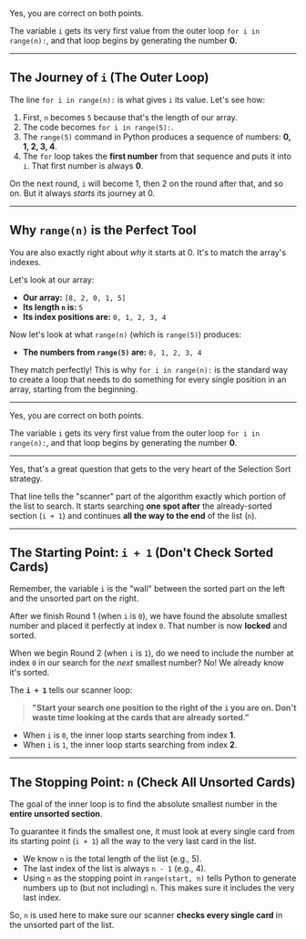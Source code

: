 Yes, you are correct on both points.

The variable `i` gets its very first value from the outer loop `for i in range(n):`, and that loop begins by generating the number **0**.

---

## The Journey of `i` (The Outer Loop)

The line `for i in range(n):` is what gives `i` its value. Let's see how:

1. First, `n` becomes `5` because that's the length of our array.
2. The code becomes `for i in range(5):`.
3. The `range(5)` command in Python produces a sequence of numbers: **0, 1, 2, 3, 4**.
4. The `for` loop takes the **first number** from that sequence and puts it into `i`. That first number is always **0**.

On the next round, `i` will become 1, then 2 on the round after that, and so on. But it always _starts_ its journey at 0.

---

## Why `range(n)` is the Perfect Tool

You are also exactly right about _why_ it starts at 0. It's to match the array's indexes.

Let's look at our array:

- **Our array:** `[8, 2, 0, 1, 5]`
- **Its length `n` is:** `5`
- **Its index positions are:** `0, 1, 2, 3, 4`

Now let's look at what `range(n)` (which is `range(5)`) produces:

- **The numbers from `range(5)` are:** `0, 1, 2, 3, 4`

They match perfectly! This is why `for i in range(n):` is the standard way to create a loop that needs to do something for every single position in an array, starting from the beginning.

---

Yes, you are correct on both points.

The variable `i` gets its very first value from the outer loop `for i in range(n):`, and that loop begins by generating the number **0**.

---
Yes, that's a great question that gets to the very heart of the Selection Sort strategy.

That line tells the "scanner" part of the algorithm exactly which portion of the list to search. It starts searching **one spot after** the already-sorted section (`i + 1`) and continues **all the way to the end** of the list (`n`).

---

## The Starting Point: `i + 1` (Don't Check Sorted Cards)

Remember, the variable `i` is the "wall" between the sorted part on the left and the unsorted part on the right.

After we finish Round 1 (when `i` is `0`), we have found the absolute smallest number and placed it perfectly at index `0`. That number is now **locked** and sorted.

When we begin Round 2 (when `i` is `1`), do we need to include the number at index `0` in our search for the _next_ smallest number? No! We already know it's sorted.

The **`i + 1`** tells our scanner loop:

> **"Start your search one position to the right of the `i` you are on. Don't waste time looking at the cards that are already sorted."**

- When `i` is `0`, the inner loop starts searching from index **1**.
- When `i` is `1`, the inner loop starts searching from index **2**.

---

## The Stopping Point: `n` (Check All Unsorted Cards)

The goal of the inner loop is to find the absolute smallest number in the **entire unsorted section**.

To guarantee it finds the smallest one, it must look at every single card from its starting point (`i + 1`) all the way to the very last card in the list.

- We know `n` is the total length of the list (e.g., 5).
- The last index of the list is always `n - 1` (e.g., 4).
- Using `n` as the stopping point in `range(start, n)` tells Python to generate numbers up to (but not including) `n`. This makes sure it includes the very last index.

So, `n` is used here to make sure our scanner **checks every single card** in the unsorted part of the list.